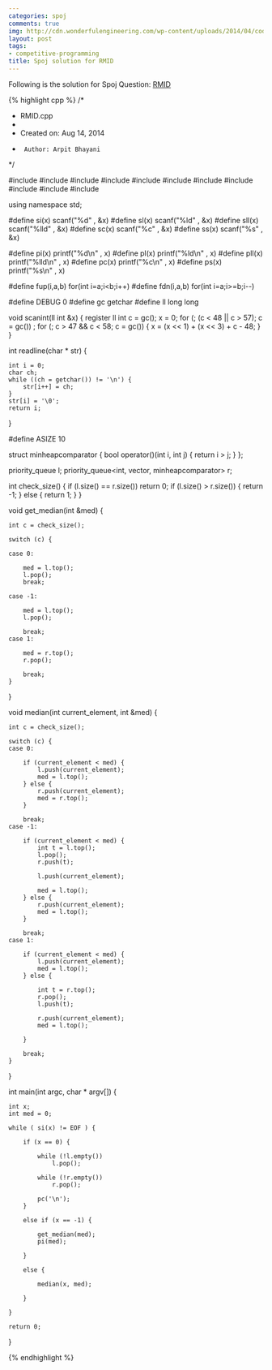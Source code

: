 ```yaml
---
categories: spoj
comments: true
img: http://cdn.wonderfulengineering.com/wp-content/uploads/2014/04/code-wallpaper-6.png
layout: post
tags:
- competitive-programming
title: Spoj solution for RMID
---
```


Following is the solution for Spoj Question: [RMID](http://www.spoj.com/problems/RMID/)

{% highlight cpp %}
/*
 * RMID.cpp
 *
 *  Created on: Aug 14, 2014
 *      Author: Arpit Bhayani
 */

#include <map>
#include <set>
#include <cstring>
#include <stack>
#include <vector>
#include <queue>
#include <list>
#include <cstdio>
#include <cstdlib>
#include <iostream>
#include <climits>

using namespace std;

#define si(x) scanf("%d" , &x)
#define sl(x) scanf("%ld" , &x)
#define sll(x) scanf("%lld" , &x)
#define sc(x) scanf("%c" , &x)
#define ss(x) scanf("%s" , &x)

#define pi(x) printf("%d\n" , x)
#define pl(x) printf("%ld\n" , x)
#define pll(x) printf("%lld\n" , x)
#define pc(x) printf("%c\n" , x)
#define ps(x) printf("%s\n" , x)

#define fup(i,a,b) for(int i=a;i<b;i++)
#define fdn(i,a,b) for(int i=a;i>=b;i--)

#define DEBUG 0
#define gc getchar
#define ll long long

void scanint(ll int &x) {
	register ll int c = gc();
	x = 0;
	for (; (c < 48 || c > 57); c = gc())
		;
	for (; c > 47 && c < 58; c = gc()) {
		x = (x << 1) + (x << 3) + c - 48;
	}
}

int readline(char * str) {

	int i = 0;
	char ch;
	while ((ch = getchar()) != '\n') {
		str[i++] = ch;
	}
	str[i] = '\0';
	return i;
}

#define ASIZE 10

struct minheapcomparator {
	bool operator()(int i, int j) {
		return i > j;
	}
};

priority_queue<int> l;
priority_queue<int, vector<int>, minheapcomparator> r;

int check_size() {
	if (l.size() == r.size())
		return 0;
	if (l.size() > r.size()) {
		return -1;
	} else {
		return 1;
	}
}

void get_median(int &med) {

	int c = check_size();

	switch (c) {

	case 0:

		med = l.top();
		l.pop();
		break;

	case -1:

		med = l.top();
		l.pop();

		break;
	case 1:

		med = r.top();
		r.pop();

		break;
	}

}

void median(int current_element, int &med) {

	int c = check_size();

	switch (c) {
	case 0:

		if (current_element < med) {
			l.push(current_element);
			med = l.top();
		} else {
			r.push(current_element);
			med = r.top();
		}

		break;
	case -1:

		if (current_element < med) {
			int t = l.top();
			l.pop();
			r.push(t);

			l.push(current_element);

			med = l.top();
		} else {
			r.push(current_element);
			med = l.top();
		}

		break;
	case 1:

		if (current_element < med) {
			l.push(current_element);
			med = l.top();
		} else {

			int t = r.top();
			r.pop();
			l.push(t);

			r.push(current_element);
			med = l.top();

		}

		break;
	}

}

int main(int argc, char * argv[]) {

	int x;
	int med = 0;

	while ( si(x) != EOF ) {

		if (x == 0) {

			while (!l.empty())
				l.pop();

			while (!r.empty())
				r.pop();

			pc('\n');
		}

		else if (x == -1) {

			get_median(med);
			pi(med);

		}

		else {

			median(x, med);

		}

	}

	return 0;
}

{% endhighlight %}